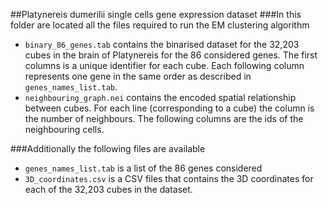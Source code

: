 ##Platynereis dumerilii single cells gene expression dataset
###In this folder are located all the files required to run the EM clustering algorithm 
- `binary_86_genes.tab` contains the binarised dataset for the 32,203 cubes in the brain of Platynereis for the 86 considered genes. The first columns is a unique identifier for each cube. Each following column represents one gene in the same order as described in `genes_names_list.tab`.
- `neighbouring_graph.nei` contains the encoded spatial relationship between cubes. For each line (corresponding to a cube) the column is the number of neighbours. The following columns are the ids of the neighbouring cells.

###Additionally the following files are available
- `genes_names_list.tab` is a list of the 86 genes considered
- `3D_coordinates.csv` is a CSV files that contains the 3D coordinates for each of the 32,203 cubes in the dataset.
